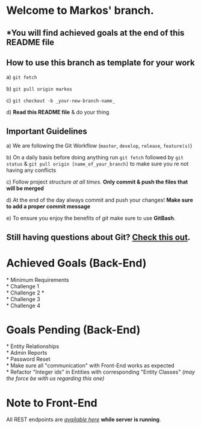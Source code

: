# Welcome to Markos' branch.    

## \*You will find achieved goals at the end of this README file    

## How to use this branch as template for your work    

a) `git fetch`    

b) `git pull origin markos`    

c) `git checkout -b _your-new-branch-name_`    

d) **Read this README file** & do your thing    


## Important Guidelines

a) We are following the Git Workflow (`master`, `develop`, `release`, `feature(s)`)    

b) On a daily basis before doing anything run `git fetch` followed by `git status` & `git pull origin [name_of_your_branch]` to make sure you re not having any conflicts    

c) Follow project structure _at all times_. **Only commit & push the files that will be merged**    

d) At the end of the day always commit and push your changes! **Make sure to add a proper commit message**    

e) To ensure you enjoy the benefits of _git_ make sure to use **GitBash**.       


## Still having questions about Git? [Check this out](https://github.com/Kunena/Kunena-Forum/wiki/Create-a-new-branch-with-git-and-manage-branches).    

# Achieved Goals (Back-End)    

\* Minimum Requirements    
\* Challenge 1    
\* Challenge 2 \*    
\* Challenge 3    
\* Challenge 4    

# Goals Pending (Back-End)    

\* Entity Relationships    
\* Admin Reports    
\* Password Reset    
\* Make sure all "communication" with Front-End works as expected    
\* Refactor "Integer ids" in Entities with corresponding "Entity Classes" _(may the force be with us regarding this one)_    

# Note to Front-End    

All REST endpoints are _[available here](http://localhost:8080/movie-beast/swagger-ui.html)_ **while server is running**.    

